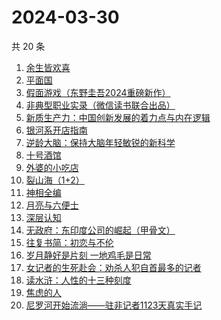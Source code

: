 # 2024-03-30

共 20 条

<!-- BEGIN WEREAD -->
<!-- 最后更新时间 2024-03-30 06:01:03 +0800 -->
1. [余生皆欢喜](https://weread.qq.com/web/bookDetail/2fc32ac0813ab8a55g015afe)
1. [平面国](https://weread.qq.com/web/bookDetail/215328407200f6f9215a612)
1. [假面游戏（东野圭吾2024重磅新作）](https://weread.qq.com/web/bookDetail/c7c32290813ab8a38g016ddc)
1. [非典型职业实录（微信读书联合出品）](https://weread.qq.com/web/bookDetail/16732b90813ab8a30g013885)
1. [新质生产力：中国创新发展的着力点与内在逻辑](https://weread.qq.com/web/bookDetail/94c32d90813ab8a69g015f27)
1. [银河系开店指南](https://weread.qq.com/web/bookDetail/aa132320813ab8a52g017310)
1. [逆龄大脑：保持大脑年轻敏锐的新科学](https://weread.qq.com/web/bookDetail/41c32a10729e73e141caad9)
1. [十号酒馆](https://weread.qq.com/web/bookDetail/a9632400813ab8a40g019fc3)
1. [外婆的小吃店](https://weread.qq.com/web/bookDetail/d7032720813ab89dag0115ab)
1. [裂山海（1+2）](https://weread.qq.com/web/bookDetail/75332270813ab827eg017439)
1. [神相全编](https://weread.qq.com/web/bookDetail/f2232520813ab8481g01512b)
1. [月亮与六便士](https://weread.qq.com/web/bookDetail/12c32b9071a0f63912c88de)
1. [深层认知](https://weread.qq.com/web/bookDetail/04132af071dd12ef041c829)
1. [无政府：东印度公司的崛起（甲骨文）](https://weread.qq.com/web/bookDetail/28e32ff0813ab878cg0114d8)
1. [往复书简：初恋与不伦](https://weread.qq.com/web/bookDetail/4d6325c0813ab67dag011461)
1. [岁月静好是片刻 一地鸡毛是日常](https://weread.qq.com/web/bookDetail/65532e50813ab8a1eg018365)
1. [女记者的生死赴会：劝杀人犯自首最多的记者](https://weread.qq.com/web/bookDetail/56c328f0813ab8a10g018d12)
1. [读水浒：人性的十三种刻度](https://weread.qq.com/web/bookDetail/9f432800728dd5a09f4d4f3)
1. [焦虑的人](https://weread.qq.com/web/bookDetail/5c432bf0726d70995c4f25f)
1. [尼罗河开始流淌——驻非记者1123天真实手记](https://weread.qq.com/web/bookDetail/d32322f0813ab8a3cg016908)
<!-- END WEREAD -->